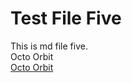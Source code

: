 # Test File Five  
This is md file five.  
Octo Orbit  
[Octo Orbit](https://github.com/john89521/repo-A/blob/main/media/octo-orbit.png)
